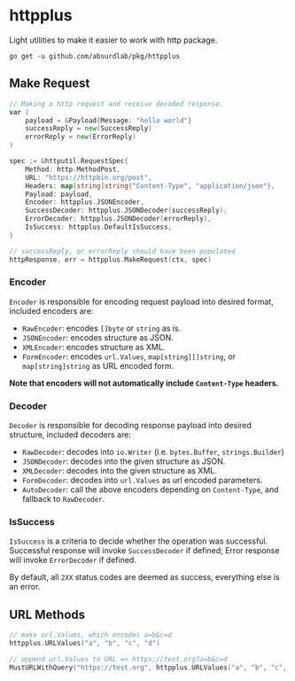 # httpplus

Light utilities to make it easier to work with http package.

```shell
go get -u github.com/absurdlab/pkg/httpplus
```

## Make Request

```go
// Making a http request and receive decoded response. 
var (
    payload = &Payload{Message: "hello world"}
    successReply = new(SuccessReply)
    errorReply = new(ErrorReply)
)

spec := &httputil.RequestSpec{
    Method: http.MethodPost,
    URL: "https://httpbin.org/post",
    Headers: map[string]string{"Content-Type", "application/json"},
    Payload: payload,
    Encoder: httpplus.JSONEncoder,
    SuccessDecoder: httpplus.JSONDecoder(successReply),
    ErrorDecoder: httpplus.JSONDecoder(errorReply),
    IsSuccess: httpplus.DefaultIsSuccess,
}

// successReply, or errorReply should have been populated
httpResponse, err = httpplus.MakeRequest(ctx, spec)
```

### Encoder

`Encoder` is responsible for encoding request payload into desired format, included encoders are:
- `RawEncoder`: encodes `[]byte` or `string` as is.
- `JSONEncoder`: encodes structure as JSON.
- `XMLEncoder`: encodes structure as XML.
- `FormEncoder`: encodes `url.Values`, `map[string][]string`, or `map[string]string` as URL encoded form.

**Note that encoders will not automatically include `Content-Type` headers.**

### Decoder

`Decoder` is responsible for decoding response payload into desired structure, included decoders are:
- `RawDecoder`: decodes into `io.Writer` (i.e. `bytes.Buffer`, `strings.Builder`)
- `JSONDecoder`: decodes into the given structure as JSON.
- `XMLDecoder`: decodes into the given structure as XML.
- `FormDecoder`: decodes into `url.Values` as url encoded parameters.
- `AutoDecoder`: call the above encoders depending on `Content-Type`, and fallback to `RawDecoder`.

### IsSuccess

`IsSuccess` is a criteria to decide whether the operation was successful. Successful response will invoke
`SuccessDecoder` if defined; Error response will invoke `ErrorDecoder` if defined. 

By default, all `2XX` status codes are deemed as success, everything else is an error.

## URL Methods

```go
// make url.Values, which encodes a=b&c=d
httpplus.URLValues("a", "b", "c", "d")

// append url.Values to URL => https://test.org?a=b&c=d
MustURLWithQuery("https://test.org", httpplus.URLValues("a", "b", "c", "d"))
```